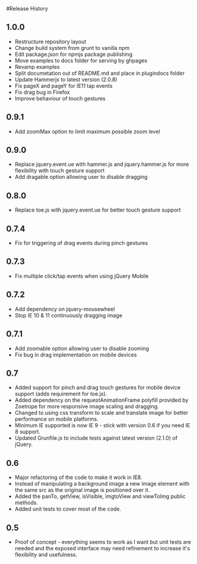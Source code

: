 #Release History
## 1.0.0
- Restructure repository layout
- Change build system from grunt to vanilla npm
- Edit package.json for npmjs package publishing
- Move examples to docs folder for serving by ghpages
- Revamp examples
- Split documetation out of README.md and place in plugindocs folder
- Update Hammerjs to latest version (2.0.8)
- Fix pageX and pageY for IE11 tap events
- Fix drag bug in Firefox
- Improve behaviour of touch gestures

## 0.9.1
- Add zoomMax option to limit maximum possible zoom level

## 0.9.0
- Replace jquery.event.ue with hammer.js and jquery.hammer.js for more flexibility with touch gesture support
- Add dragable option allowing user to disable dragging 

## 0.8.0
- Replace toe.js with jquery.event.ue for better touch gesture support

## 0.7.4
- Fix for triggering of drag events during pinch gestures

## 0.7.3
- Fix multiple click/tap events when using jQuery Mobile

## 0.7.2
- Add dependency on jquery-mousewheel
- Stop IE 10 & 11 continuously dragging image

## 0.7.1
- Add zoomable option allowing user to disable zooming
- Fix bug in drag implementation on mobile devices

## 0.7
- Added support for pinch and drag touch gestures for mobile device support (adds requirement for toe.js).
- Added dependency on the requestAnimationFrame polyfill provided by Zoetrope for more responsive image scaling and dragging.
- Changed to using css transform to scale and translate image for better performance on mobile platforms.
- Minimum IE supported is now IE 9 - stick with version 0.6 if you need IE 8 support.
- Updated Grunfile.js to include tests against latest version (2.1.0) of jQuery.

## 0.6
- Major refactoring of the code to make it work in IE8.
- Instead of manipulating a background image a new image element with the same src as the original image is positioned over it.
- Added the panTo, getView, isVisible, imgtoView and viewToImg public methods.
- Added unit tests to cover most of the code.

## 0.5
- Proof of concept - everything seems to work as I want but unit tests are needed and the exposed interface may need refinement to increase it's flexibility and usefulness.
